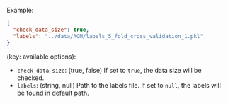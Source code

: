 Example:

```json
{
  "check_data_size": true,
  "labels": "../data/ACM/labels_5_fold_cross_validation_1.pkl"
}
```

(key: available options):
- `check_data_size`: (true, false) If set to `true`, the data size will be checked.
- `labels`: (string, null) Path to the labels file. If set to `null`, the labels will be found in default path.

